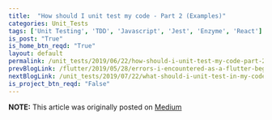 ```yaml
---
title:  "How should I unit test my code - Part 2 (Examples)"
categories: Unit_Tests
tags: ['Unit Testing', 'TDD', 'Javascript', 'Jest', 'Enzyme', 'React']
is_post: "True"
is_home_btn_reqd: "True"
layout: default
permalink: /unit_tests/2019/06/22/how-should-i-unit-test-my-code-part-2/
prevBlogLink: /flutter/2019/05/28/errors-i-encountered-as-a-flutter-begineer/
nextBlogLink: /unit_tests/2019/07/22/what-should-i-unit-test-in-my-code/
is_project_btn_reqd: "False"
---
```




**NOTE:** This article was originally posted on [Medium](https://medium.com/@anuradha15/how-should-i-unit-test-my-code-part-2-examples-6579436c71db)
